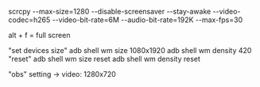 scrcpy --max-size=1280 --disable-screensaver --stay-awake --video-codec=h265 --video-bit-rate=6M --audio-bit-rate=192K --max-fps=30

alt + f = full screen

"set devices size"
adb shell wm size 1080x1920
adb shell wm density 420
"reset"
adb shell wm size reset
adb shell wm density reset

"obs"
  setting -> video: 1280x720
